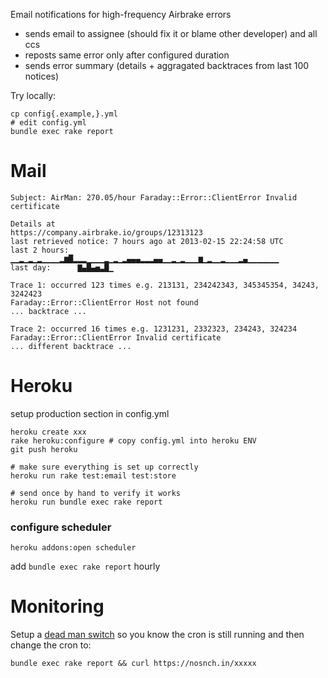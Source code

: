 Email notifications for high-frequency Airbrake errors
 - sends email to assignee (should fix it or blame other developer) and all ccs
 - reposts same error only after configured duration
 - sends error summary (details + aggragated backtraces from last 100 notices)

Try locally:
```
cp config{.example,}.yml
# edit config.yml
bundle exec rake report
```

Mail
====
```
Subject: AirMan: 270.05/hour Faraday::Error::ClientError Invalid certificate

Details at
https://company.airbrake.io/groups/12313123
last retrieved notice: 7 hours ago at 2013-02-15 22:24:58 UTC
last 2 hours:  ▁▁▂▁▂▁▂▁▁▁▁▂▆█▂▂▂▁▁▁▁▂▁▂▁▂▄▄▄▂▂▂▄▄▁▁▂▁▂▁▁▁▆▁▂▁▁▂▁▁▁▂▄▁▁▁▁▁▁▁
last day:      ▇▄█▄▅▃█▁

Trace 1: occurred 123 times e.g. 213131, 234242343, 345345354, 34243, 3242423
Faraday::Error::ClientError Host not found
... backtrace ...

Trace 2: occurred 16 times e.g. 1231231, 2332323, 234243, 324234
Faraday::Error::ClientError Invalid certificate
... different backtrace ...
```

Heroku
======
setup production section in config.yml
```
heroku create xxx
rake heroku:configure # copy config.yml into heroku ENV
git push heroku

# make sure everything is set up correctly
heroku run rake test:email test:store

# send once by hand to verify it works
heroku run bundle exec rake report
```

### configure scheduler
```
heroku addons:open scheduler
```

add `bundle exec rake report` hourly

Monitoring
==========
Setup a [dead man switch](https://deadmanssnitch.com/r/e02191e260) so you know the cron is still running and then change the cron to:

`bundle exec rake report && curl https://nosnch.in/xxxxx`

